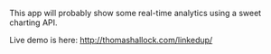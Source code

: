 This app will probably show some real-time analytics using a sweet charting API.

Live demo is here: http://thomashallock.com/linkedup/